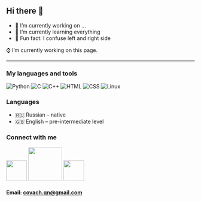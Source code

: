 ## Hi there 👋

- 🤍 I’m currently working on ...
- 🖤 I’m currently learning everything
- 🤍 Fun fact: I confuse left and right side

⌚ I’m currently working on this page.

***

### My languages and tools
![Python](https://img.shields.io/badge/-Python-dfe4ea?style=for-the-badge&logo=python&logoColor=1e272e)
![C](https://img.shields.io/badge/-Clang-1e272e?style=for-the-badge&logo=c&logoColor=dfe4ea)
![C++](https://img.shields.io/badge/-С++-dfe4ea?style=for-the-badge&logo=cplusplus&logoColor=1e272e)
![HTML](https://img.shields.io/badge/-HTML-1e272e?style=for-the-badge&logo=html5&logoColor=dfe4ea)
![CSS](https://img.shields.io/badge/-СSS-dfe4ea?style=for-the-badge&logo=CSS3&logoColor=1e272e)
![Linux](https://img.shields.io/badge/-Linux-1e272e?style=for-the-badge&logo=Linux&logoColor=dfe4ea)

### Languages
* 🇷🇺 Russian – native
* 🇬🇧 English – pre-intermediate level

### Connect with me
[<img src="https://docs.codewars.com/logo.svg" width="55">][codewars]
[<img src="https://www.logo.wine/a/logo/Telegram_(software)/Telegram_(software)-Logo.wine.svg" width="90">][telegram]
[<img src="https://upload.wikimedia.org/wikipedia/commons/4/42/Stepik_logotype.png" width="55">][stepik]

#### Email: covach.qn@gmail.com

[codewars]: https://www.codewars.com/users/Qu1ne
[telegram]: https://t.me/seoLeiro
[stepik]: https://stepik.org/users/364922219
